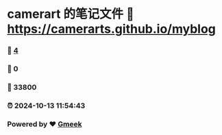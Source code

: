# camerart 的笔记文件 :link: https://camerarts.github.io/myblog 
### :page_facing_up: [4](https://camerarts.github.io/myblog/tag.html) 
### :speech_balloon: 0 
### :hibiscus: 33800 
### :alarm_clock: 2024-10-13 11:54:43 
### Powered by :heart: [Gmeek](https://github.com/Meekdai/Gmeek)

